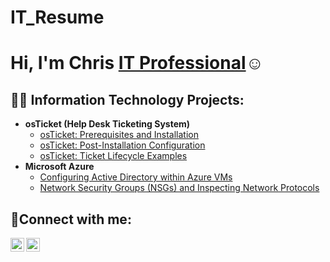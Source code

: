 # IT_Resume
<h1>Hi, I'm Chris <a href="https://www.linkedin.com/in/chris-napoleon-60633925a/">IT Professional</a>☺</h1>

<h2>👨‍💻 Information Technology Projects:</h2>

- <b>osTicket (Help Desk Ticketing System)</b>
  - [osTicket: Prerequisites and Installation](https://github.com/cnapoleon/OsTicket-prereqs)
  - [osTicket: Post-Installation Configuration](https://github.com/cnapoleon/osTicket-post-install)
  - [osTicket: Ticket Lifecycle Examples](https://github.com/cnapoleon/Tickets)
- <b>Microsoft Azure</b>
  - [Configuring Active Directory within Azure VMs](https://github.com/joshmadakoredmonds/configure-ad)
  - [Network Security Groups (NSGs) and Inspecting Network Protocols](https://github.com/joshmadakoredmonds/azure-network-protocols)

<h2>🤳Connect with me:</h2>

[<img align="left" alt="Josh | Twitter" width="22px" src="https://cdn.jsdelivr.net/npm/simple-icons@v3/icons/twitter.svg" />][twitter]
[<img align="left" alt="Josh | LinkedIn" width="22px" src="https://cdn.jsdelivr.net/npm/simple-icons@v3/icons/linkedin.svg" />][linkedin]

[twitter]: https://twitter.com/Napxlexn
[linkedin]: https://www.linkedin.com/in/chris-napoleon-60633925a/
